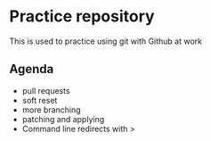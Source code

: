 # Practice repository

This is used to practice using git with Github at work

## Agenda 

* pull requests
* soft reset
* more branching
* patching and applying
* Command line redirects with >

